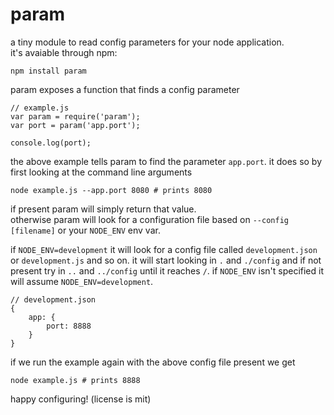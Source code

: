 # param

a tiny module to read config parameters for your node application.  
it's avaiable through npm:

	npm install param

param exposes a function that finds a config parameter

	// example.js
	var param = require('param');
	var port = param('app.port');

	console.log(port);

the above example tells param to find the parameter `app.port`.
it does so by first looking at the command line arguments

	node example.js --app.port 8080 # prints 8080

if present param will simply return that value.  
otherwise param will look for a configuration file based on `--config [filename]` or your `NODE_ENV` env var.

if `NODE_ENV=development` it will look for a config file called `development.json` or `development.js` and so on.
it will start looking in `.` and `./config` and if not present try in `..` and `../config` until it reaches `/`.
if `NODE_ENV` isn't specified it will assume `NODE_ENV=development`.

	// development.json
	{
		app: {
			port: 8888
		}
	} 

if we run the example again with the above config file present we get

	node example.js # prints 8888

happy configuring! (license is mit)